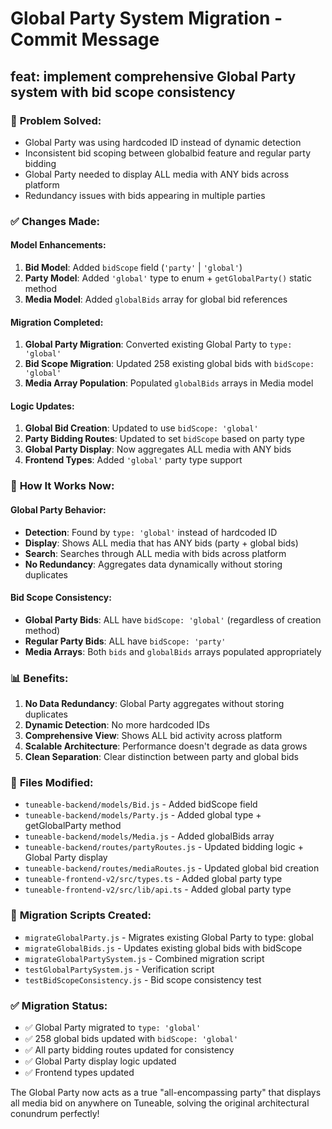 # Global Party System Migration - Commit Message

## feat: implement comprehensive Global Party system with bid scope consistency

### 🎯 **Problem Solved:**
- Global Party was using hardcoded ID instead of dynamic detection
- Inconsistent bid scoping between globalbid feature and regular party bidding
- Global Party needed to display ALL media with ANY bids across platform
- Redundancy issues with bids appearing in multiple parties

### ✅ **Changes Made:**

#### **Model Enhancements:**
1. **Bid Model**: Added `bidScope` field (`'party'` | `'global'`)
2. **Party Model**: Added `'global'` type to enum + `getGlobalParty()` static method
3. **Media Model**: Added `globalBids` array for global bid references

#### **Migration Completed:**
1. **Global Party Migration**: Converted existing Global Party to `type: 'global'`
2. **Bid Scope Migration**: Updated 258 existing global bids with `bidScope: 'global'`
3. **Media Array Population**: Populated `globalBids` arrays in Media model

#### **Logic Updates:**
1. **Global Bid Creation**: Updated to use `bidScope: 'global'`
2. **Party Bidding Routes**: Updated to set `bidScope` based on party type
3. **Global Party Display**: Now aggregates ALL media with ANY bids
4. **Frontend Types**: Added `'global'` party type support

### 🚀 **How It Works Now:**

#### **Global Party Behavior:**
- **Detection**: Found by `type: 'global'` instead of hardcoded ID
- **Display**: Shows ALL media that has ANY bids (party + global bids)
- **Search**: Searches through ALL media with bids across platform
- **No Redundancy**: Aggregates data dynamically without storing duplicates

#### **Bid Scope Consistency:**
- **Global Party Bids**: ALL have `bidScope: 'global'` (regardless of creation method)
- **Regular Party Bids**: ALL have `bidScope: 'party'`
- **Media Arrays**: Both `bids` and `globalBids` arrays populated appropriately

### 📊 **Benefits:**
1. **No Data Redundancy**: Global Party aggregates without storing duplicates
2. **Dynamic Detection**: No more hardcoded IDs
3. **Comprehensive View**: Shows ALL bid activity across platform
4. **Scalable Architecture**: Performance doesn't degrade as data grows
5. **Clean Separation**: Clear distinction between party and global bids

### 🔧 **Files Modified:**
- `tuneable-backend/models/Bid.js` - Added bidScope field
- `tuneable-backend/models/Party.js` - Added global type + getGlobalParty method
- `tuneable-backend/models/Media.js` - Added globalBids array
- `tuneable-backend/routes/partyRoutes.js` - Updated bidding logic + Global Party display
- `tuneable-backend/routes/mediaRoutes.js` - Updated global bid creation
- `tuneable-frontend-v2/src/types.ts` - Added global party type
- `tuneable-frontend-v2/src/lib/api.ts` - Added global party type

### 🧪 **Migration Scripts Created:**
- `migrateGlobalParty.js` - Migrates existing Global Party to type: global
- `migrateGlobalBids.js` - Updates existing global bids with bidScope
- `migrateGlobalPartySystem.js` - Combined migration script
- `testGlobalPartySystem.js` - Verification script
- `testBidScopeConsistency.js` - Bid scope consistency test

### ✅ **Migration Status:**
- ✅ Global Party migrated to `type: 'global'`
- ✅ 258 global bids updated with `bidScope: 'global'`
- ✅ All party bidding routes updated for consistency
- ✅ Global Party display logic updated
- ✅ Frontend types updated

The Global Party now acts as a true "all-encompassing party" that displays all media bid on anywhere on Tuneable, solving the original architectural conundrum perfectly!
